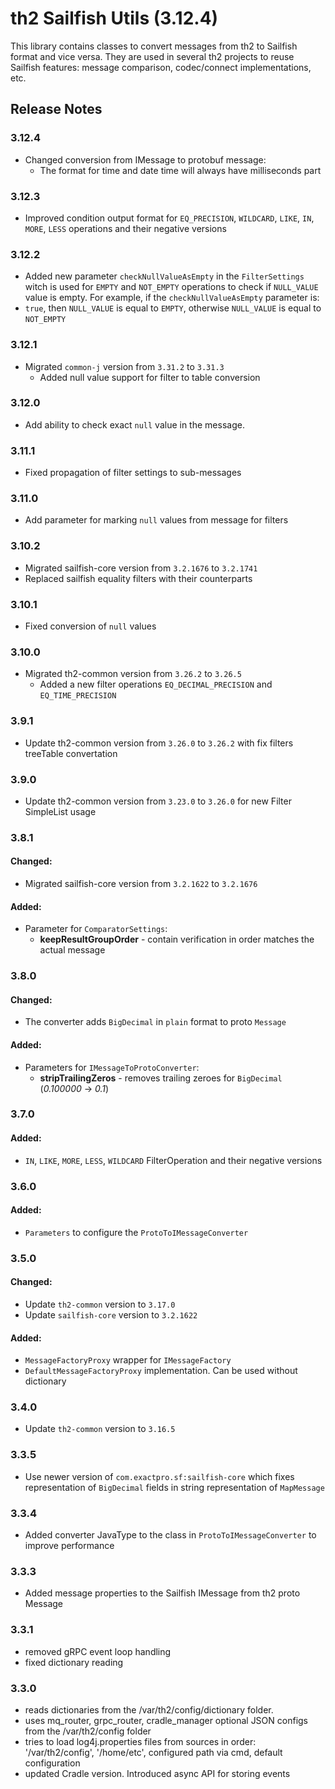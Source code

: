 # th2 Sailfish Utils (3.12.4)

This library contains classes to convert messages from th2 to Sailfish format and vice versa. They are used in several th2 projects to reuse Sailfish features: message comparison, codec/connect implementations, etc.

## Release Notes

### 3.12.4

+ Changed conversion from IMessage to protobuf message:
  + The format for time and date time will always have milliseconds part

### 3.12.3

+ Improved condition output format for `EQ_PRECISION`, `WILDCARD`, `LIKE`, `IN`, `MORE`, `LESS` operations and their negative versions

### 3.12.2

+ Added new parameter `checkNullValueAsEmpty` in the `FilterSettings` witch is used for `EMPTY` and `NOT_EMPTY` operations to check if `NULL_VALUE` value is empty. For example, if the `checkNullValueAsEmpty` parameter is:
+ `true`, then `NULL_VALUE` is equal to `EMPTY`, otherwise `NULL_VALUE` is equal to `NOT_EMPTY` 

### 3.12.1

+ Migrated `common-j` version from `3.31.2` to `3.31.3`
  + Added null value support for filter to table conversion

### 3.12.0

+ Add ability to check exact `null` value in the message.

### 3.11.1

+ Fixed propagation of filter settings to sub-messages

### 3.11.0

+ Add parameter for marking `null` values from message for filters

### 3.10.2
+ Migrated sailfish-core version from `3.2.1676` to `3.2.1741`
+ Replaced sailfish equality filters with their counterparts

### 3.10.1
+ Fixed conversion of `null` values

### 3.10.0
+ Migrated th2-common version from `3.26.2` to `3.26.5`
  + Added a new filter operations `EQ_DECIMAL_PRECISION` and `EQ_TIME_PRECISION`

### 3.9.1
+ Update th2-common version from `3.26.0` to `3.26.2` with fix filters treeTable convertation   

### 3.9.0
+ Update th2-common version from `3.23.0` to `3.26.0` for new Filter SimpleList usage 

### 3.8.1

#### Changed:
+ Migrated sailfish-core version from `3.2.1622` to `3.2.1676`

#### Added:
+ Parameter for `ComparatorSettings`:
  + **keepResultGroupOrder** - contain verification in order matches the actual message

### 3.8.0

#### Changed:
+ The converter adds `BigDecimal` in `plain` format to proto `Message`

#### Added:
+ Parameters for `IMessageToProtoConverter`:
  + **stripTrailingZeros** - removes trailing zeroes for `BigDecimal` (_0.100000_ -> _0.1_)

### 3.7.0

#### Added:

+ `IN`, `LIKE`, `MORE`, `LESS`, `WILDCARD` FilterOperation and their negative versions

### 3.6.0

#### Added:

+ `Parameters` to configure the `ProtoToIMessageConverter`


### 3.5.0

#### Changed:
+ Update `th2-common` version to `3.17.0`
+ Update `sailfish-core` version to `3.2.1622`

#### Added:
+ `MessageFactoryProxy` wrapper for `IMessageFactory`
+ `DefaultMessageFactoryProxy` implementation. Can be used without dictionary

### 3.4.0

+ Update `th2-common` version to `3.16.5`

### 3.3.5

+ Use newer version of `com.exactpro.sf:sailfish-core` which fixes representation of `BigDecimal` fields in string representation of `MapMessage`

### 3.3.4

+ Added converter JavaType to the class in `ProtoToIMessageConverter` to improve performance

### 3.3.3

+ Added message properties to the Sailfish IMessage from th2 proto Message

### 3.3.1

+ removed gRPC event loop handling
+ fixed dictionary reading

### 3.3.0

+ reads dictionaries from the /var/th2/config/dictionary folder.
+ uses mq_router, grpc_router, cradle_manager optional JSON configs from the /var/th2/config folder
+ tries to load log4j.properties files from sources in order: '/var/th2/config', '/home/etc', configured path via cmd, default configuration
+ updated Cradle version. Introduced async API for storing events
